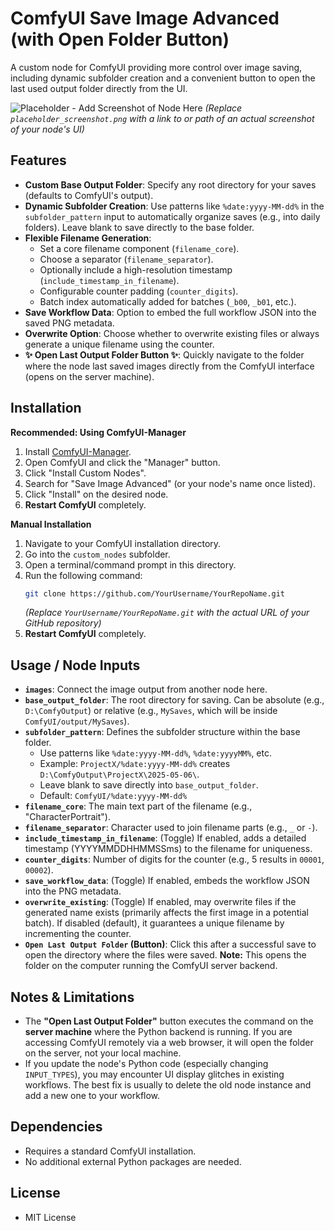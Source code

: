 # ComfyUI Save Image Advanced (with Open Folder Button)

A custom node for ComfyUI providing more control over image saving, including dynamic subfolder creation and a convenient button to open the last used output folder directly from the UI.

![Placeholder - Add Screenshot of Node Here](placeholder_screenshot.png)
*(Replace `placeholder_screenshot.png` with a link to or path of an actual screenshot of your node's UI)*

## Features

*   **Custom Base Output Folder**: Specify any root directory for your saves (defaults to ComfyUI's output).
*   **Dynamic Subfolder Creation**: Use patterns like `%date:yyyy-MM-dd%` in the `subfolder_pattern` input to automatically organize saves (e.g., into daily folders). Leave blank to save directly to the base folder.
*   **Flexible Filename Generation**:
    *   Set a core filename component (`filename_core`).
    *   Choose a separator (`filename_separator`).
    *   Optionally include a high-resolution timestamp (`include_timestamp_in_filename`).
    *   Configurable counter padding (`counter_digits`).
    *   Batch index automatically added for batches (`_b00`, `_b01`, etc.).
*   **Save Workflow Data**: Option to embed the full workflow JSON into the saved PNG metadata.
*   **Overwrite Option**: Choose whether to overwrite existing files or always generate a unique filename using the counter.
*   **✨ Open Last Output Folder Button ✨**: Quickly navigate to the folder where the node last saved images directly from the ComfyUI interface (opens on the server machine).

## Installation

**Recommended: Using ComfyUI-Manager**

1.  Install [ComfyUI-Manager](https://github.com/ltdrdata/ComfyUI-Manager).
2.  Open ComfyUI and click the "Manager" button.
3.  Click "Install Custom Nodes".
4.  Search for "Save Image Advanced" (or your node's name once listed).
5.  Click "Install" on the desired node.
6.  **Restart ComfyUI** completely.

**Manual Installation**

1.  Navigate to your ComfyUI installation directory.
2.  Go into the `custom_nodes` subfolder.
3.  Open a terminal/command prompt in this directory.
4.  Run the following command:
    ```bash
    git clone https://github.com/YourUsername/YourRepoName.git 
    ```
    *(Replace `YourUsername/YourRepoName.git` with the actual URL of your GitHub repository)*
5.  **Restart ComfyUI** completely.

## Usage / Node Inputs

*   **`images`**: Connect the image output from another node here.
*   **`base_output_folder`**: The root directory for saving. Can be absolute (e.g., `D:\ComfyOutput`) or relative (e.g., `MySaves`, which will be inside `ComfyUI/output/MySaves`).
*   **`subfolder_pattern`**: Defines the subfolder structure within the base folder.
    *   Use patterns like `%date:yyyy-MM-dd%`, `%date:yyyyMM%`, etc.
    *   Example: `ProjectX/%date:yyyy-MM-dd%` creates `D:\ComfyOutput\ProjectX\2025-05-06\`.
    *   Leave blank to save directly into `base_output_folder`.
    *   Default: `ComfyUI/%date:yyyy-MM-dd%`
*   **`filename_core`**: The main text part of the filename (e.g., "CharacterPortrait").
*   **`filename_separator`**: Character used to join filename parts (e.g., `_` or `-`).
*   **`include_timestamp_in_filename`**: (Toggle) If enabled, adds a detailed timestamp (YYYYMMDDHHMMSSms) to the filename for uniqueness.
*   **`counter_digits`**: Number of digits for the counter (e.g., 5 results in `00001`, `00002`).
*   **`save_workflow_data`**: (Toggle) If enabled, embeds the workflow JSON into the PNG metadata.
*   **`overwrite_existing`**: (Toggle) If enabled, may overwrite files if the generated name exists (primarily affects the first image in a potential batch). If disabled (default), it guarantees a unique filename by incrementing the counter.
*   **`Open Last Output Folder` (Button)**: Click this after a successful save to open the directory where the files were saved. **Note:** This opens the folder on the computer running the ComfyUI server backend.

## Notes & Limitations

*   The **"Open Last Output Folder"** button executes the command on the **server machine** where the Python backend is running. If you are accessing ComfyUI remotely via a web browser, it will open the folder on the server, not your local machine.
*   If you update the node's Python code (especially changing `INPUT_TYPES`), you may encounter UI display glitches in existing workflows. The best fix is usually to delete the old node instance and add a new one to your workflow.

## Dependencies

*   Requires a standard ComfyUI installation.
*   No additional external Python packages are needed.

## License

*   MIT License
